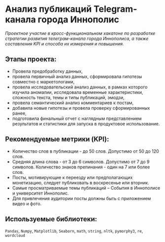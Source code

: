 # Анализ публикаций Telegram-канала города Иннополис

*Проектное участие в кросс-функциональном хакатоне по разработке стратегии развития телеграм-канала города Иннополиса, а также составления KPI и способа их измерения и повышения.*

## Этапы проекта:

- Провела предобработку данных,
- провела первичный анализ данных, сформировала гипотезы совместно с маркетологами,
- провела исследовательский анализ данных, в рамках которого изучила аномалии, исследовала временные характеристики, сложность текста, темы и типы публикаций, эмодзи,
- провела семантический анализ комментариев к постам,
- добавила новые гипотезы и провела проверку сформированных ранее,
- подготовила финальный отчет с наглядным представлением результатов и статистики для запуска в продуктовое использование.

## Рекомендуемые метрики (KPI):
- Количество слов в публикации - до 50 слов. Допустимо от 50 до 120 слов.
- Средняя длина слова - от 3 до 6 символов. Допустимо от 7 до 9 символов. Количество знаков препинания - один на 7 или более слов.
- Посты, мотивирующие к переезду или предполагающих монетизацию, следует публиковать в воскресенье или вторник.
- Самые просматриваемые темы публикаций – События в Иннополисе и университет Иннополис.
- Для привлечения аудитории посты должны быть с приложением видео и фото.

## Используемые библиотеки:
`Pandas`, `Numpy`, `Matplotlib`, `Seaborn`, `math`, `string`, `nltk`, `pymorphy3`, `re`, `wordcloud`
